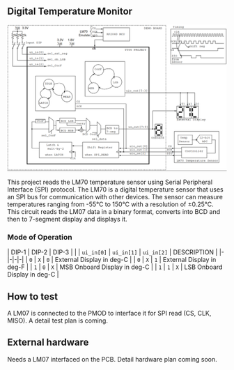 <!---

This file is used to generate your project datasheet. Please fill in the information below and delete any unused
sections.

You can also include images in this folder and reference them in the markdown. Each image must be less than
512 kb in size, and the combined size of all images must be less than 1 MB.
-->

## Digital Temperature Monitor

![Blcok Diagram](tt06-blockdiag.png) 

This project reads the LM70 temperature sensor using Serial Peripheral Interface (SPI) protocol. The LM70 is a digital temperature sensor that uses an SPI bus for communication with other devices. The sensor can measure temperatures ranging from -55°C to 150°C with a resolution of ±0.25°C.
This circuit reads the LM07 data in a binary format, converts into BCD and then to 7-segment display and displays it.

### Mode of Operation

| DIP-1 | DIP-2 | DIP-3 | |
| `ui_in[0]` | `ui_in[1]` | `ui_in[2]` | DESCRIPTION |
|-|-|-|-|
| `0` | `X` | `0` | External Display in deg-C |
| `0` | `X` | `1` | External Display in deg-F |
| `1` | `0` | `X` | MSB Onboard Display in deg-C |
| `1` | `1` | `X` | LSB Onboard Display in deg-C |



## How to test

A LM07 is connected to the PMOD to interface it for SPI read (CS, CLK, MISO). A detail test plan is coming.

## External hardware

Needs a LM07 interfaced on the PCB. Detail hardware plan coming soon.
